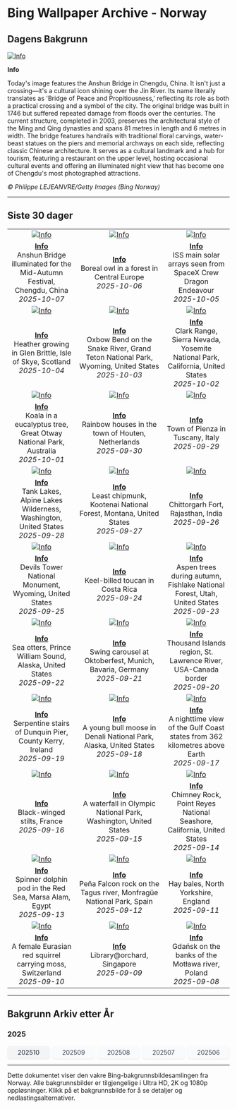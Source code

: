 # Bing Wallpaper Archive - Norway

## Dagens Bakgrunn

[![Info](https://www.bing.com/th?id=OHR.AnshunBridge_ROW9179881328_UHD.jpg&pid=hp&w=2560)](https://bing.codexun.com/no/detail/20251007)

**Info**

Today's image features the Anshun Bridge in Chengdu, China. It isn't just a crossing—it's a cultural icon shining over the Jin River. Its name literally translates as 'Bridge of Peace and Propitiousness,' reflecting its role as both a practical crossing and a symbol of the city. The original bridge was built in 1746 but suffered repeated damage from floods over the centuries. The current structure, completed in 2003, preserves the architectural style of the Ming and Qing dynasties and spans 81 metres in length and 6 metres in width. The bridge features handrails with traditional floral carvings, water-beast statues on the piers and memorial archways on each side, reflecting classic Chinese architecture. It serves as a cultural landmark and a hub for tourism, featuring a restaurant on the upper level, hosting occasional cultural events and offering an illuminated night view that has become one of Chengdu's most photographed attractions.

*© Philippe LEJEANVRE/Getty Images (Bing Norway)*

---

## Siste 30 dager

| | | |
|:---:|:---:|:---:|
| [![Info](https://www.bing.com/th?id=OHR.AnshunBridge_ROW9179881328_UHD.jpg&pid=hp&w=2560)](https://bing.codexun.com/no/detail/20251007) | [![Info](https://www.bing.com/th?id=OHR.TeacherOwl_ROW9041107583_UHD.jpg&pid=hp&w=2560)](https://bing.codexun.com/no/detail/20251006) | [![Info](https://www.bing.com/th?id=OHR.DragonEndeavour_ROW8867251205_UHD.jpg&pid=hp&w=2560)](https://bing.codexun.com/no/detail/20251005) | 
| **[Info](https://bing.codexun.com/no/detail/20251007)**<br>Anshun Bridge illuminated for the Mid-Autumn Festival, Chengdu, China<br>*2025-10-07* | **[Info](https://bing.codexun.com/no/detail/20251006)**<br>Boreal owl in a forest in Central Europe<br>*2025-10-06* | **[Info](https://bing.codexun.com/no/detail/20251005)**<br>ISS main solar arrays seen from SpaceX Crew Dragon Endeavour<br>*2025-10-05* | 
| [![Info](https://www.bing.com/th?id=OHR.SkyeHeather_ROW6254655210_UHD.jpg&pid=hp&w=2560)](https://bing.codexun.com/no/detail/20251004) | [![Info](https://www.bing.com/th?id=OHR.OxbowBend_ROW5989192939_UHD.jpg&pid=hp&w=2560)](https://bing.codexun.com/no/detail/20251003) | [![Info](https://www.bing.com/th?id=OHR.YosemiteClark_ROW5897373346_UHD.jpg&pid=hp&w=2560)](https://bing.codexun.com/no/detail/20251002) | 
| **[Info](https://bing.codexun.com/no/detail/20251004)**<br>Heather growing in Glen Brittle, Isle of Skye, Scotland<br>*2025-10-04* | **[Info](https://bing.codexun.com/no/detail/20251003)**<br>Oxbow Bend on the Snake River, Grand Teton National Park, Wyoming, United States<br>*2025-10-03* | **[Info](https://bing.codexun.com/no/detail/20251002)**<br>Clark Range, Sierra Nevada, Yosemite National Park, California, United States<br>*2025-10-02* | 
| [![Info](https://www.bing.com/th?id=OHR.EucalyptusKoala_ROW5777411549_UHD.jpg&pid=hp&w=2560)](https://bing.codexun.com/no/detail/20251001) | [![Info](https://www.bing.com/th?id=OHR.HoutenHouses_ROW5656377952_UHD.jpg&pid=hp&w=2560)](https://bing.codexun.com/no/detail/20250930) | [![Info](https://www.bing.com/th?id=OHR.PienzaItaly_ROW5557368253_UHD.jpg&pid=hp&w=2560)](https://bing.codexun.com/no/detail/20250929) | 
| **[Info](https://bing.codexun.com/no/detail/20251001)**<br>Koala in a eucalyptus tree, Great Otway National Park, Australia<br>*2025-10-01* | **[Info](https://bing.codexun.com/no/detail/20250930)**<br>Rainbow houses in the town of Houten, Netherlands<br>*2025-09-30* | **[Info](https://bing.codexun.com/no/detail/20250929)**<br>Town of Pienza in Tuscany, Italy<br>*2025-09-29* | 
| [![Info](https://www.bing.com/th?id=OHR.TankLakes_ROW5456053450_UHD.jpg&pid=hp&w=2560)](https://bing.codexun.com/no/detail/20250928) | [![Info](https://www.bing.com/th?id=OHR.AutumnChipmunk_ROW5358598702_UHD.jpg&pid=hp&w=2560)](https://bing.codexun.com/no/detail/20250927) | [![Info](https://www.bing.com/th?id=OHR.FortChittorgarh_ROW5235971139_UHD.jpg&pid=hp&w=2560)](https://bing.codexun.com/no/detail/20250926) | 
| **[Info](https://bing.codexun.com/no/detail/20250928)**<br>Tank Lakes, Alpine Lakes Wilderness, Washington, United States<br>*2025-09-28* | **[Info](https://bing.codexun.com/no/detail/20250927)**<br>Least chipmunk, Kootenai National Forest, Montana, United States<br>*2025-09-27* | **[Info](https://bing.codexun.com/no/detail/20250926)**<br>Chittorgarh Fort, Rajasthan, India<br>*2025-09-26* | 
| [![Info](https://www.bing.com/th?id=OHR.BearLodge_ROW5124769347_UHD.jpg&pid=hp&w=2560)](https://bing.codexun.com/no/detail/20250925) | [![Info](https://www.bing.com/th?id=OHR.ToucanForest_ROW4747613727_UHD.jpg&pid=hp&w=2560)](https://bing.codexun.com/no/detail/20250924) | [![Info](https://www.bing.com/th?id=OHR.AspenEquinox_ROW4592504146_UHD.jpg&pid=hp&w=2560)](https://bing.codexun.com/no/detail/20250923) | 
| **[Info](https://bing.codexun.com/no/detail/20250925)**<br>Devils Tower National Monument, Wyoming, United States<br>*2025-09-25* | **[Info](https://bing.codexun.com/no/detail/20250924)**<br>Keel-billed toucan in Costa Rica<br>*2025-09-24* | **[Info](https://bing.codexun.com/no/detail/20250923)**<br>Aspen trees during autumn, Fishlake National Forest, Utah, United States<br>*2025-09-23* | 
| [![Info](https://www.bing.com/th?id=OHR.IceOtters_ROW4423609000_UHD.jpg&pid=hp&w=2560)](https://bing.codexun.com/no/detail/20250922) | [![Info](https://www.bing.com/th?id=OHR.OktoberfestSwing_ROW4294317377_UHD.jpg&pid=hp&w=2560)](https://bing.codexun.com/no/detail/20250921) | [![Info](https://www.bing.com/th?id=OHR.ThousandIslands_ROW3854293844_UHD.jpg&pid=hp&w=2560)](https://bing.codexun.com/no/detail/20250920) | 
| **[Info](https://bing.codexun.com/no/detail/20250922)**<br>Sea otters, Prince William Sound, Alaska, United States<br>*2025-09-22* | **[Info](https://bing.codexun.com/no/detail/20250921)**<br>Swing carousel at Oktoberfest, Munich, Bavaria, Germany<br>*2025-09-21* | **[Info](https://bing.codexun.com/no/detail/20250920)**<br>Thousand Islands region, St. Lawrence River, USA-Canada border<br>*2025-09-20* | 
| [![Info](https://www.bing.com/th?id=OHR.DunquinIreland_ROW8248282029_UHD.jpg&pid=hp&w=2560)](https://bing.codexun.com/no/detail/20250919) | [![Info](https://www.bing.com/th?id=OHR.YoungMoose_ROW0217187286_UHD.jpg&pid=hp&w=2560)](https://bing.codexun.com/no/detail/20250918) | [![Info](https://www.bing.com/th?id=OHR.OzoneEarth_ROW8045660515_UHD.jpg&pid=hp&w=2560)](https://bing.codexun.com/no/detail/20250917) | 
| **[Info](https://bing.codexun.com/no/detail/20250919)**<br>Serpentine stairs of Dunquin Pier, County Kerry, Ireland<br>*2025-09-19* | **[Info](https://bing.codexun.com/no/detail/20250918)**<br>A young bull moose in Denali National Park, Alaska, United States<br>*2025-09-18* | **[Info](https://bing.codexun.com/no/detail/20250917)**<br>A nighttime view of the Gulf Coast states from 362 kilometres above Earth<br>*2025-09-17* | 
| [![Info](https://www.bing.com/th?id=OHR.Echasse_ROW7944797323_UHD.jpg&pid=hp&w=2560)](https://bing.codexun.com/no/detail/20250916) | [![Info](https://www.bing.com/th?id=OHR.HohWaterfall_ROW7820858130_UHD.jpg&pid=hp&w=2560)](https://bing.codexun.com/no/detail/20250915) | [![Info](https://www.bing.com/th?id=OHR.PointReyesSeashore_ROW7684376877_UHD.jpg&pid=hp&w=2560)](https://bing.codexun.com/no/detail/20250914) | 
| **[Info](https://bing.codexun.com/no/detail/20250916)**<br>Black-winged stilts, France<br>*2025-09-16* | **[Info](https://bing.codexun.com/no/detail/20250915)**<br>A waterfall in Olympic National Park, Washington, United States<br>*2025-09-15* | **[Info](https://bing.codexun.com/no/detail/20250914)**<br>Chimney Rock, Point Reyes National Seashore, California, United States<br>*2025-09-14* | 
| [![Info](https://www.bing.com/th?id=OHR.SpinnerDolphins_ROW7589569967_UHD.jpg&pid=hp&w=2560)](https://bing.codexun.com/no/detail/20250913) | [![Info](https://www.bing.com/th?id=OHR.ExtremaduraJamon_ROW7444306308_UHD.jpg&pid=hp&w=2560)](https://bing.codexun.com/no/detail/20250912) | [![Info](https://www.bing.com/th?id=OHR.YorkshireHay_ROW7331770812_UHD.jpg&pid=hp&w=2560)](https://bing.codexun.com/no/detail/20250911) | 
| **[Info](https://bing.codexun.com/no/detail/20250913)**<br>Spinner dolphin pod in the Red Sea, Marsa Alam, Egypt<br>*2025-09-13* | **[Info](https://bing.codexun.com/no/detail/20250912)**<br>Peña Falcon rock on the Tagus river, Monfragüe National Park, Spain<br>*2025-09-12* | **[Info](https://bing.codexun.com/no/detail/20250911)**<br>Hay bales, North Yorkshire, England<br>*2025-09-11* | 
| [![Info](https://www.bing.com/th?id=OHR.SwissSquirrel_ROW7231297165_UHD.jpg&pid=hp&w=2560)](https://bing.codexun.com/no/detail/20250910) | [![Info](https://www.bing.com/th?id=OHR.OrchardLibrary_ROW7132062115_UHD.jpg&pid=hp&w=2560)](https://bing.codexun.com/no/detail/20250909) | [![Info](https://www.bing.com/th?id=OHR.BlueGdansk_ROW7036139554_UHD.jpg&pid=hp&w=2560)](https://bing.codexun.com/no/detail/20250908) | 
| **[Info](https://bing.codexun.com/no/detail/20250910)**<br>A female Eurasian red squirrel carrying moss, Switzerland<br>*2025-09-10* | **[Info](https://bing.codexun.com/no/detail/20250909)**<br>Library@orchard, Singapore<br>*2025-09-09* | **[Info](https://bing.codexun.com/no/detail/20250908)**<br>Gdańsk on the banks of the Motława river, Poland<br>*2025-09-08* | 


---

## Bakgrunn Arkiv etter År

### 2025
<div style="display: grid; grid-template-columns: repeat(auto-fit, minmax(80px, 1fr)); gap: 6px; margin: 12px 0;">
<a href="https://bing.codexun.com/no/archive/202510" style="padding: 6px 12px; font-size: 14px; border-radius: 6px; box-shadow: 0 1px 2px rgba(0,0,0,0.1); background-color: #f3f4f6; color: #374151; text-decoration: none; text-align: center; transition: background-color 0.2s ease; font-weight: 500;">202510</a>
<a href="https://bing.codexun.com/no/archive/202509" style="padding: 6px 12px; font-size: 14px; border-radius: 6px; box-shadow: 0 1px 2px rgba(0,0,0,0.1); background-color: #f9fafb; color: #374151; text-decoration: none; text-align: center; transition: background-color 0.2s ease;">202509</a>
<a href="https://bing.codexun.com/no/archive/202508" style="padding: 6px 12px; font-size: 14px; border-radius: 6px; box-shadow: 0 1px 2px rgba(0,0,0,0.1); background-color: #f9fafb; color: #374151; text-decoration: none; text-align: center; transition: background-color 0.2s ease;">202508</a>
<a href="https://bing.codexun.com/no/archive/202507" style="padding: 6px 12px; font-size: 14px; border-radius: 6px; box-shadow: 0 1px 2px rgba(0,0,0,0.1); background-color: #f9fafb; color: #374151; text-decoration: none; text-align: center; transition: background-color 0.2s ease;">202507</a>
<a href="https://bing.codexun.com/no/archive/202506" style="padding: 6px 12px; font-size: 14px; border-radius: 6px; box-shadow: 0 1px 2px rgba(0,0,0,0.1); background-color: #f9fafb; color: #374151; text-decoration: none; text-align: center; transition: background-color 0.2s ease;">202506</a>
</div>



---

Dette dokumentet viser den vakre Bing-bakgrunnsbildesamlingen fra Norway. Alle bakgrunnsbilder er tilgjengelige i Ultra HD, 2K og 1080p oppløsninger. Klikk på et bakgrunnsbilde for å se detaljer og nedlastingsalternativer.
